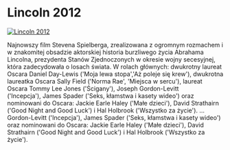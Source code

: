 Lincoln 2012 
=============
[![Lincoln 2012 ](http://vidos.pl/images/player.gif)](http://vidos.pl/lincoln-2012)

 Najnowszy film Stevena Spielberga, zrealizowana z ogromnym rozmachem i w znakomitej obsadzie aktorskiej historia burzliwego życia Abrahama Lincolna, prezydenta Stanów Zjednoczonych w okresie wojny secesyjnej, która zadecydowała o losach świata. W rolach głównych: dwukrotny laureat Oscara Daniel Day-Lewis ('Moja lewa stopa','Aż poleje się krew'), dwukrotna laureatka Oscara Sally Field ('Norma Rae', 'Miejsca w sercu'), laureat Oscara Tommy Lee Jones ('Ścigany'), Joseph Gordon-Levitt ('Incepcja'), James Spader ('Seks, kłamstwa i kasety wideo') oraz nominowani do Oscara: Jackie Earle Haley ('Małe dzieci'), David Strathairn ('Good Night and Good Luck') i Hal Holbrook ('Wszystko za życie').  ... Gordon-Levitt ('Incepcja'), James Spader ('Seks, kłamstwa i kasety wideo') oraz nominowani do Oscara: Jackie Earle Haley ('Małe dzieci'), David Strathairn ('Good Night and Good Luck') i Hal Holbrook ('Wszystko za życie').
